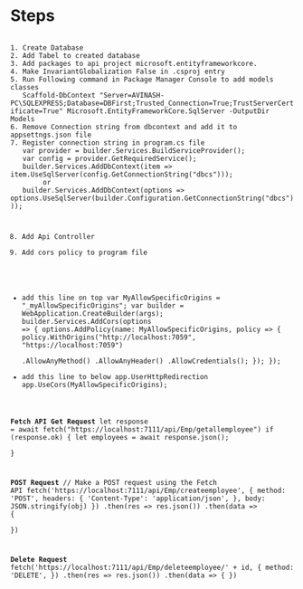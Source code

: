 # Steps 
<code>
1. Create Database <Database Name>
2. Add Tabel to created database
3. Add packages to api project microsoft.entityframeworkcore.
4. Make InvariantGlobalization False in .csproj entry
5. Run Following command in Package Manager Console to add models classes
   Scaffold-DbContext "Server=AVINASH-PC\SQLEXPRESS;Database=DBFirst;Trusted_Connection=True;TrustServerCertificate=True" Microsoft.EntityFrameworkCore.SqlServer -OutputDir Models
6. Remove Connection string from dbcontext and add it to appsettngs.json file
7. Register connection string in program.cs file
   var provider = builder.Services.BuildServiceProvider();
   var config = provider.GetRequiredService<IConfiguration>();
   builder.Services.AddDbContext<StudentManagementSystemContext>(item => item.UseSqlServer(config.GetConnectionString("dbcs")));
		or
   builder.Services.AddDbContext<EmployeeMgmtContext>(options => options.UseSqlServer(builder.Configuration.GetConnectionString("dbcs")));

8. Add Api Controller
9. Add cors policy to program file
  - add this line on top 
    var MyAllowSpecificOrigins = "_myAllowSpecificOrigins";
    var builder = WebApplication.CreateBuilder(args);
    builder.Services.AddCors(options =>
    {
        options.AddPolicy(name: MyAllowSpecificOrigins,
                      policy =>
                      {
                          policy.WithOrigins("http://localhost:7059", "https://localhost:7059")                          
                          .AllowAnyMethod()
                          .AllowAnyHeader()
                          .AllowCredentials();
                      });
    });
- add this line to below app.UserHttpRedirection
    app.UseCors(MyAllowSpecificOrigins);

**Fetch API**
**Get Request**
let response = await fetch("https://localhost:7111/api/Emp/getallemployee")
    if (response.ok) {
        let employees = await response.json();        
    }

  **POST Request**
// Make a POST request using the Fetch API
fetch('https://localhost:7111/api/Emp/createemployee', {
        method: 'POST',
        headers: {
            'Content-Type': 'application/json',
        },
        body: JSON.stringify(obj)
    })
        .then(res => res.json())
        .then(data => {           
        })
	
**Delete Request**
fetch('https://localhost:7111/api/Emp/deleteemployee/' + id, {
            method: 'DELETE',
        })
            .then(res => res.json())
            .then(data => {
            })
  
</code>
